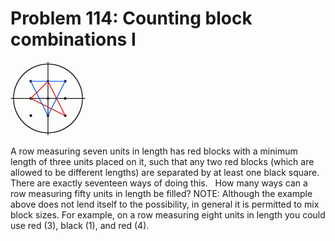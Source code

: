 # Problem 114: Counting block combinations I

![p114](img/114.gif)

A row measuring seven units in length has red blocks with a minimum
length of three units placed on it, such that any two red blocks (which
are allowed to be different lengths) are separated by at least one black
square. There are exactly seventeen ways of doing this.   How many ways
can a row measuring fifty units in length be filled? NOTE: Although the
example above does not lend itself to the possibility, in general it is
permitted to mix block sizes. For example, on a row measuring eight
units in length you could use red (3), black (1), and red (4).